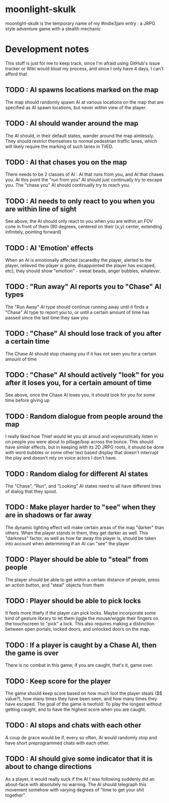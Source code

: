 moonlight-skulk
===============

moonlight-skulk is the temporary name of my #indie3jam entry : a JRPG style adventure game with a stealth mechanic

Development notes
======

This stuff is just for me to keep track, since I'm afraid using GitHub's issue tracker or Wiki would bloat my process, and since I only have 4 days, I can't afford that.

## TODO : AI spawns locations marked on the map

The map should randomly spawn AI at various locations on the map that are specified as AI spawn locations, but never within view of the player.

## TODO : AI should wander around the map

The AI should, in their default states, wander around the map aimlessly. They should restrict themselves to normal pedestrian traffic lanes, which will likely require the marking of such lanes in TilED.

## TODO : AI that chases you on the map

There needs to be 2 classes of AI : AI that runs from you, and AI that chases you. At this point the "run from you" AI should just continually try to escape you. The "chase you" AI should continually try to reach you.

## TODO : AI needs to only react to you when you are within line of sight

See above, the AI should only react to you when you are within an FOV cone in front of them (90 degrees, centered on their (x,y) center, extending infinitely, pointing forward)

## TODO : AI 'Emotion' effects

When an AI is emotionally affected (scaredby the player, alerted to the player, relieved the player is gone, disappointed the player has escaped, etc), they should show "emotion" - sweat beads, anger bubbles, whatever.

## TODO : "Run away" AI reports you to "Chase" AI types

The "Run Away" AI type should continue running away until it finds a "Chase" AI type to report you to, or until a certain amount of time has passed since the last time they saw you

## TODO : "Chase" AI should lose track of you after a certain time

The Chase AI should stop chasing you if it has not seen you for a certain amount of time

## TODO : "Chase" AI should actively "look" for you after it loses you, for a certain amount of time

See above, once the Chase AI loses you, it should look for you for some time before giving up

## TODO : Random dialogue from people around the map

I really liked how Thief would let you sit aroud and voyeuristically listen in on people you were about to pillage/bop across the bonce. This should have similar effects, but in keeping with its 2D JRPG roots, it should be done with word bubbles or some other text based display that doesn't interrupt the play and doesn't rely on voice actors I don't have.

## TODO : Random dialog for different AI states

The "Chase", "Run", and "Looking" AI states need to all have different lines of dialog that they spout.

## TODO : Make player harder to "see" when they are in shadows or far away

The dynamic lighting effect will make certain areas of the map "darker" than others. When the player stands in them, they get darker as well. This "darkness" factor, as well as how far away the player is, should be taken into account when determining if an AI can "see" the player

## TODO : Player should be able to "steal" from people

The player should be able to get within a certain distance of people, press an action button, and "steal" objects from them

## TODO : Player should be able to pick locks

It feels more thiefy if the player can pick locks. Maybe incorporate some kind of gesture library to let them jiggle the mouse/wiggle their fingers on the touchscreen to "pick" a lock. This also requires making a distinction between open portals, locked doors, and unlocked doors on the map.

## TODO : If a player is caught by a Chase AI, then the game is over

There is no combat in this game; if you are caught, that's it, game over.

## TODO : Keep score for the player

The game should keep score based on how much loot the player steals ($$ value?), how many times they have been seen, and how many times they have escaped. The goal of the game is twofold: To play the longest without getting caught, and to have the highest score when you are caught.

## TODO : AI stops and chats with each other

A coup de grace would be if, every so often, AI would randomly stop and have short preprogrammed chats with each other.

## TODO : AI should give some indicator that it is about to change directions

As a player, it would really suck if the AI I was following suddenly did an about-face with absolutely no warning. The AI should telegraph this movement somehow with varying degrees of "time to get your shit together".
